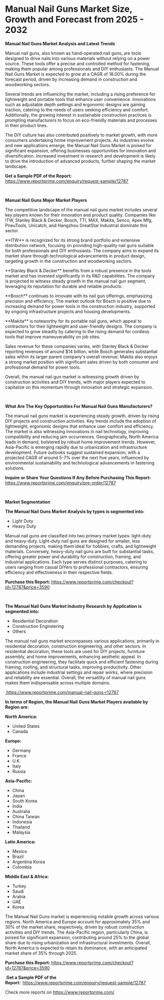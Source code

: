 <p><h1>Manual Nail Guns Market Size, Growth and Forecast from 2025 - 2032</h1></p><p><strong>Manual Nail Guns Market Analysis and Latest Trends</strong></p>
<p><p>Manual nail guns, also known as hand-operated nail guns, are tools designed to drive nails into various materials without relying on a power source. These tools offer a precise and controlled method for fastening, making them popular among professionals and DIY enthusiasts. The Manual Nail Guns Market is expected to grow at a CAGR of 18.00% during the forecast period, driven by increasing demand in construction and woodworking sectors.</p><p>Several trends are influencing the market, including a rising preference for lightweight and portable tools that enhance user convenience. Innovations such as adjustable depth settings and ergonomic designs are gaining traction, catering to the needs of users seeking efficiency and comfort. Additionally, the growing interest in sustainable construction practices is prompting manufacturers to focus on eco-friendly materials and processes in their product lines.</p><p>The DIY culture has also contributed positively to market growth, with more consumers undertaking home improvement projects. As industries evolve and new applications emerge, the Manual Nail Guns Market is poised for significant expansion, offering businesses opportunities for innovation and diversification. Increased investment in research and development is likely to drive the introduction of advanced products, further shaping the market landscape.</p></p>
<p><strong>Get a Sample PDF of the Report:&nbsp;</strong> <a href="https://www.reportprime.com/enquiry/request-sample/12787?utm_campaign=3445&utm_medium=2&utm_source=Github&utm_content=ia&utm_term=19032025&utm_id=manual-nail-guns">https://www.reportprime.com/enquiry/request-sample/12787</a></p>
<p>&nbsp;</p>
<p><strong>Manual Nail Guns Major Market Players</strong></p>
<p><p>The competitive landscape of the manual nail guns market includes several key players known for their innovation and product quality. Companies like ITW, Stanley Black & Decker, Bosch, TTI, MAX, Makita, Senco, Apex Mfg, PneuTools, Unicatch, and Hangzhou GreatStar Industrial dominate this sector.</p><p>**ITW** is recognized for its strong brand portfolio and extensive distribution network, focusing on providing high-quality nail guns suitable for both professionals and DIY enthusiasts. The company aims to expand its market share through technological advancements in product design, targeting growth in the construction and woodworking sectors.</p><p>**Stanley Black & Decker** benefits from a robust presence in the tools market and has invested significantly in its R&D capabilities. The company is projected to witness steady growth in the manual nail gun segment, leveraging its reputation for durable and reliable products.</p><p>**Bosch** continues to innovate with its nail gun offerings, emphasizing precision and efficiency. The market outlook for Bosch is positive due to increasing demand for power tools in the construction industry, supported by ongoing infrastructure projects and housing developments.</p><p>**Makita** is noteworthy for its portable nail guns, which appeal to contractors for their lightweight and user-friendly designs. The company is expected to grow steadily by catering to the rising demand for cordless tools that improve maneuverability on job sites.</p><p>Sales revenue for these companies varies, with Stanley Black & Decker reporting revenues of around $14 billion, while Bosch generates substantial sales within its larger parent company's overall revenue. Makita also enjoys a strong market position with significant sales driven by both consumer and professional demand for power tools.</p><p>Overall, the manual nail gun market is witnessing growth driven by construction activities and DIY trends, with major players expected to capitalize on this momentum through innovation and strategic expansion.</p></p>
<p>&nbsp;</p>
<p><strong>What Are The Key Opportunities For Manual Nail Guns Manufacturers?</strong></p>
<p><p>The manual nail guns market is experiencing steady growth, driven by rising DIY projects and construction activities. Key trends include the adoption of lightweight, ergonomic designs that enhance user comfort and efficiency. The market is also witnessing innovations in nail technology, improving compatibility and reducing jam occurrences. Geographically, North America leads in demand, bolstered by robust home improvement trends. However, Asia-Pacific is emerging rapidly due to urbanization and infrastructure development. Future outlooks suggest sustained expansion, with a projected CAGR of around 5-7% over the next five years, influenced by environmental sustainability and technological advancements in fastening solutions.</p></p>
<p><strong>Inquire or Share Your Questions If Any Before Purchasing This Report:</strong> <a href="https://www.reportprime.com/enquiry/pre-order/12787?utm_campaign=3445&utm_medium=2&utm_source=Github&utm_content=ia&utm_term=19032025&utm_id=manual-nail-guns">https://www.reportprime.com/enquiry/pre-order/12787</a></p>
<p>&nbsp;</p>
<p><strong>Market Segmentation</strong></p>
<p><strong>The Manual Nail Guns Market Analysis by types is segmented into:</strong></p>
<p><ul><li>Light Duty</li><li>Heavy Duty</li></ul></p>
<p><p>Manual nail guns are classified into two primary market types: light-duty and heavy-duty. Light-duty nail guns are designed for smaller, less demanding projects, making them ideal for hobbies, crafts, and lightweight materials. Conversely, heavy-duty nail guns are built for substantial tasks, offering greater power and durability for construction, framing, and industrial applications. Each type serves distinct purposes, catering to users ranging from casual DIYers to professional contractors, ensuring efficiency and effectiveness in their respective fields.</p></p>
<p><strong>Purchase this Report:&nbsp;</strong><a href="https://www.reportprime.com/checkout?id=12787&price=3590&utm_campaign=3445&utm_medium=2&utm_source=Github&utm_content=ia&utm_term=19032025&utm_id=manual-nail-guns">https://www.reportprime.com/checkout?id=12787&price=3590</a></p>
<p>&nbsp;</p>
<p><strong>The Manual Nail Guns Market Industry Research by Application is segmented into:</strong></p>
<p><ul><li>Residential Decoration</li><li>Construction Engineering</li><li>Others</li></ul></p>
<p><p>The manual nail guns market encompasses various applications, primarily in residential decoration, construction engineering, and other sectors. In residential decoration, these tools are used for DIY projects, furniture assembly, and home improvements, enhancing aesthetic appeal. In construction engineering, they facilitate quick and efficient fastening during framing, roofing, and structural tasks, improving productivity. Other applications include industrial settings and repair works, where precision and reliability are essential. Overall, the versatility of manual nail guns makes them indispensable across multiple domains.</p></p>
<p><a href="https://www.reportprime.com/manual-nail-guns-r12787?utm_campaign=3445&utm_medium=2&utm_source=Github&utm_content=ia&utm_term=19032025&utm_id=manual-nail-guns">&nbsp;https://www.reportprime.com/manual-nail-guns-r12787</a></p>
<p><strong>In terms of Region, the Manual Nail Guns Market Players available by Region are:</strong></p>
<p>
    <p> <strong> North America: </strong>
        <ul>
            <li>United States</li>
            <li>Canada</li>
        </ul>
        </p> 
    <p> <strong> Europe: </strong>
        <ul>
            <li>Germany</li>
            <li>France</li>
            <li>U.K.</li>
            <li>Italy</li>
            <li>Russia</li>
        </ul>
        </p> 
    <p> <strong> Asia-Pacific: </strong>
        <ul>
            <li>China</li>
            <li>Japan</li>
            <li>South Korea</li>
            <li>India</li>
            <li>Australia</li>
            <li>China Taiwan</li>
            <li>Indonesia</li>
            <li>Thailand</li>
            <li>Malaysia</li>
        </ul>
        </p> 
    <p> <strong> Latin America: </strong>
        <ul>
            <li>Mexico</li>
            <li>Brazil</li>
            <li>Argentina Korea</li>
            <li>Colombia</li>
        </ul>
        </p> 
    <p> <strong> Middle East & Africa: </strong>
        <ul>
            <li>Turkey</li>
            <li>Saudi</li>
            <li>Arabia</li>
            <li>UAE</li>
            <li>Korea</li>
        </ul>
    </p>
    </p>
<p><p>The Manual Nail Guns market is experiencing notable growth across various regions. North America and Europe account for approximately 35% and 30% of the market share, respectively, driven by robust construction activities and DIY trends. The Asia-Pacific region, particularly China, is poised for significant expansion, contributing around 25% to the global share due to rising urbanization and infrastructural investments. Overall, North America is expected to retain its dominance, with an anticipated market share of 35% through 2025.</p></p>
<p><strong>Purchase this Report: </strong><a href="https://www.reportprime.com/checkout?id=12787&price=3590&utm_campaign=3445&utm_medium=2&utm_source=Github&utm_content=ia&utm_term=19032025&utm_id=manual-nail-guns">https://www.reportprime.com/checkout?id=12787&price=3590</a></p>
<p>&nbsp;<strong>Get a Sample PDF of the Report:&nbsp;&nbsp;</strong><a href="https://www.reportprime.com/enquiry/request-sample/12787?utm_campaign=3445&utm_medium=2&utm_source=Github&utm_content=ia&utm_term=19032025&utm_id=manual-nail-guns">https://www.reportprime.com/enquiry/request-sample/12787</a></p>
<p><strong></strong></p>
<p>Check more reports on <a href="https://www.reportprime.com/?utm_campaign=3445&utm_medium=2&utm_source=Github&utm_content=ia&utm_term=19032025&utm_id=manual-nail-guns">https://www.reportprime.com/</a></p>